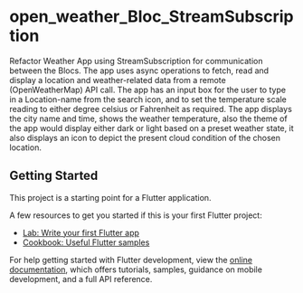 # open_weather_Bloc_StreamSubscription

Refactor Weather App using StreamSubscription for communication between the Blocs. 
The app uses async operations to fetch, read and display a location and weather-related data from a remote (OpenWeatherMap) API call. 
The app has an input box for the user to type in a Location-name from the search icon, and to set the temperature scale reading to either degree celsius or Fahrenheit as required. 
The app displays the city name and time, shows the weather temperature, also the theme of the app would display either dark or light based on a preset weather state, it also displays an icon to depict the present cloud condition of the chosen location. 


## Getting Started

This project is a starting point for a Flutter application.

A few resources to get you started if this is your first Flutter project:

- [Lab: Write your first Flutter app](https://docs.flutter.dev/get-started/codelab)
- [Cookbook: Useful Flutter samples](https://docs.flutter.dev/cookbook)

For help getting started with Flutter development, view the
[online documentation](https://docs.flutter.dev/), which offers tutorials,
samples, guidance on mobile development, and a full API reference.
